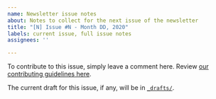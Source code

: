 ```yaml
---
name: Newsletter issue notes
about: Notes to collect for the next issue of the newsletter
title: "[N] Issue #N - Month DD, 2020"
labels: current issue, full issue notes
assignees: ''

---
```


To contribute to this issue, simply leave a comment here. Review [our contributing guidelines here](https://github.com/techworkersco/techworkersco.github.io/blob/master/.github/CONTRIBUTING.md).

The current draft for this issue, if any, will be in [`_drafts/`](https://github.com/techworkersco/techworkersco.github.io/tree/master/_drafts). 
